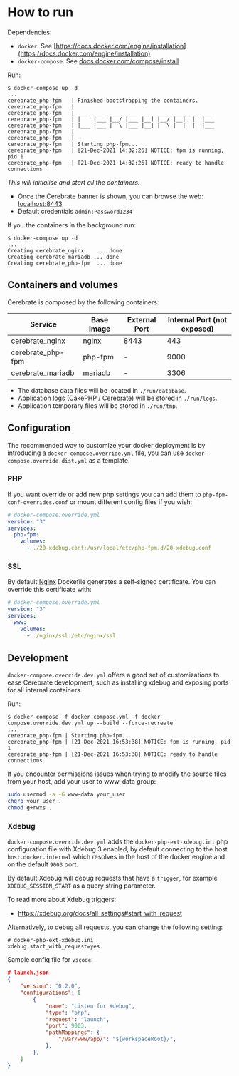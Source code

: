 # How to run #

Dependencies:
  * `docker`. See [https://docs.docker.com/engine/installation](https://docs.docker.com/engine/installation)
  * `docker-compose`. See [docs.docker.com/compose/install](https://docs.docker.com/compose/install/)

Run:
```
$ docker-compose up -d
...
cerebrate_php-fpm   | Finished bootstrapping the containers.
cerebrate_php-fpm   | 
cerebrate_php-fpm   | ____ ____ ____ ____ ___  ____ ____ ___ ____ 
cerebrate_php-fpm   | |    |___ |__/ |___ |__] |__/ |__|  |  |___ 
cerebrate_php-fpm   | |___ |___ |  \ |___ |__] |  \ |  |  |  |___ 
cerebrate_php-fpm   | 
cerebrate_php-fpm   | 
cerebrate_php-fpm   | Starting php-fpm...
cerebrate_php-fpm   | [21-Dec-2021 14:32:26] NOTICE: fpm is running, pid 1
cerebrate_php-fpm   | [21-Dec-2021 14:32:26] NOTICE: ready to handle connections
``` 
_This will initialise and start all the containers._
* Once the Cerebrate banner is shown, you can browse the web: [localhost:8443](https://localhost:8443)
* Default credentials `admin:Password1234`

If you the containers in the background run:
```
$ docker-compose up -d
...
Creating cerebrate_nginx    ... done
Creating cerebrate_mariadb ... done
Creating cerebrate_php-fpm  ... done
```

## Containers and volumes ##

Cerebrate is composed by the following containers:

| Service           | Base Image | External Port | Internal Port (not exposed) |
| ----------------- | ---------- | ------------- | --------------------------- |
| cerebrate_nginx   | nginx      | 8443          | 443                         |
| cerebrate_php-fpm | php-fpm    | -             | 9000                        |
| cerebrate_mariadb | mariadb    | -             | 3306                        |


* The database data files will be located in `./run/database`.
* Application logs (CakePHP / Cerebrate) will be stored in `./run/logs`.
* Application temporary files will be stored in `./run/tmp`.

## Configuration
The recommended way to customize your docker deployment is by introducing a `docker-compose.override.yml` file, you can use `docker-compose.override.dist.yml` as a template.
### PHP
If you want override or add new php settings you can add them to `php-fpm-conf-overrides.conf` or mount different config files if you wish:

```yaml
# docker-compose.override.yml
version: "3"
services:
  php-fpm:
    volumes:
      - ./20-xdebug.conf:/usr/local/etc/php-fpm.d/20-xdebug.conf
```

### SSL
By default [Nginx](https://www.nginx.com/) Dockefile generates a self-signed certificate.
You can override this certificate with:

```yaml
# docker-compose.override.yml
version: "3"
services:
  www:
    volumes:
      - ./nginx/ssl:/etc/nginx/ssl
```

## Development
`docker-compose.override.dev.yml` offers a good set of customizations to ease Cerebrate development, such as installing xdebug and exposing ports for all internal containers.

Run:

```
$ docker-compose -f docker-compose.yml -f docker-compose.override.dev.yml up --build --force-recreate
...
cerebrate_php-fpm | Starting php-fpm...
cerebrate_php-fpm | [21-Dec-2021 16:53:38] NOTICE: fpm is running, pid 1
cerebrate_php-fpm | [21-Dec-2021 16:53:38] NOTICE: ready to handle connections
```

If you encounter permissions issues when trying to modify the source files from your host, add your user to www-data group:
```bash
sudo usermod -a -G www-data your_user
chgrp your_user .
chmod g+rwxs .
```

### Xdebug
`docker-compose.override.dev.yml` adds the `docker-php-ext-xdebug.ini` php configuration file with Xdebug 3 enabled, by default connecting to the host `host.docker.internal` which resolves in the host of the docker engine and on the default `9003` port.

By default Xdebug will debug requests that have a `trigger`, for example `XDEBUG_SESSION_START` as a query string parameter.

To read more about Xdebug triggers:
* https://xdebug.org/docs/all_settings#start_with_request

Alternatively, to debug all requests, you can change the following setting:
```
# docker-php-ext-xdebug.ini
xdebug.start_with_request=yes
``` 

Sample config file for `vscode`:
```json
# launch.json
{
    "version": "0.2.0",
    "configurations": [
        {
            "name": "Listen for Xdebug",
            "type": "php",
            "request": "launch",
            "port": 9003,
            "pathMappings": {
                "/var/www/app/": "${workspaceRoot}/",
            },
        },
    ]
}
```
